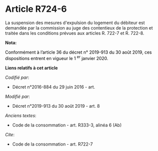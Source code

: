 # Article R724-6

La suspension des mesures d'expulsion du logement du débiteur est demandée par la commission au     juge des contentieux de
la protection et traitée dans les conditions prévues aux articles R. 722-7 et R. 722-8.

**Nota:**

<font color="black">Conformément à l’article 36 du décret n° 2019-913 du 30 août 2019, ces dispositions entrent en vigueur le
1
    <sup>er</sup> janvier 2020.</font>

**Liens relatifs à cet article**

_Codifié par_:

  - Décret n°2016-884 du 29 juin 2016 - art.

_Modifié par_:

  - Décret n°2019-913 du 30 août 2019 - art. 8

_Anciens textes_:

  - Code de la consommation - art. R333-3, alinéa 6 (Ab)

_Cite_:

  - Code de la consommation - art. R722-7
